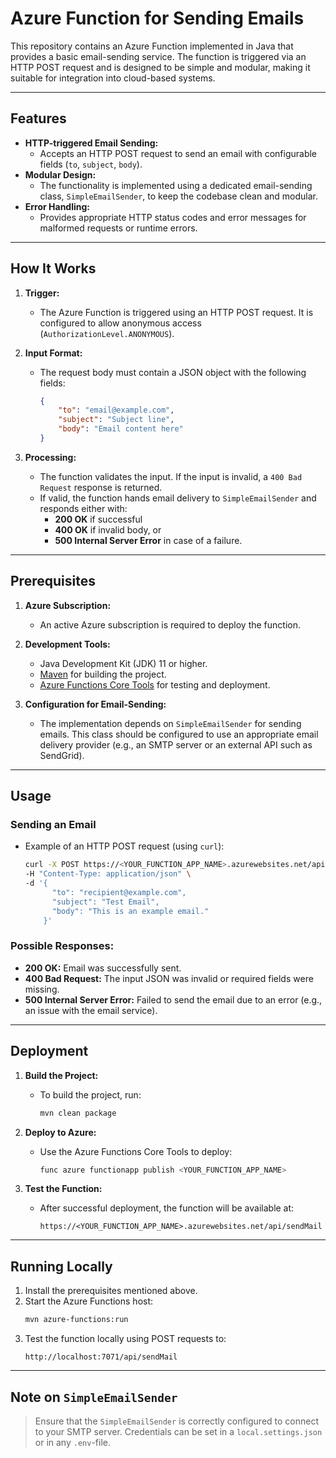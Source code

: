 # Azure Function for Sending Emails

This repository contains an Azure Function implemented in Java that provides a basic email-sending service. The function is triggered via an HTTP POST request and is designed to be simple and modular, making it suitable for integration into cloud-based systems.

---

## Features

- **HTTP-triggered Email Sending:**
    - Accepts an HTTP POST request to send an email with configurable fields (`to`, `subject`, `body`).
- **Modular Design:**
    - The functionality is implemented using a dedicated email-sending class, `SimpleEmailSender`, to keep the codebase clean and modular.
- **Error Handling:**
    - Provides appropriate HTTP status codes and error messages for malformed requests or runtime errors.

---

## How It Works

1. **Trigger:**
    - The Azure Function is triggered using an HTTP POST request. It is configured to allow anonymous access (`AuthorizationLevel.ANONYMOUS`).

2. **Input Format:**
    - The request body must contain a JSON object with the following fields:
      ```json
      {
          "to": "email@example.com",
          "subject": "Subject line",
          "body": "Email content here"
      }
      ```

3. **Processing:**
    - The function validates the input. If the input is invalid, a `400 Bad Request` response is returned.
    - If valid, the function hands email delivery to `SimpleEmailSender` and responds either with:
        - **200 OK** if successful
        - **400 OK** if invalid body, or
        - **500 Internal Server Error** in case of a failure.

---

## Prerequisites

1. **Azure Subscription:**
    - An active Azure subscription is required to deploy the function.

2. **Development Tools:**
    - Java Development Kit (JDK) 11 or higher.
    - [Maven](https://maven.apache.org/) for building the project.
    - [Azure Functions Core Tools](https://learn.microsoft.com/en-us/azure/azure-functions/functions-run-local) for testing and deployment.

3. **Configuration for Email-Sending:**
    - The implementation depends on `SimpleEmailSender` for sending emails. This class should be configured to use an appropriate email delivery provider (e.g., an SMTP server or an external API such as SendGrid).

---

## Usage

### Sending an Email

- Example of an HTTP POST request (using `curl`):
  ```bash
  curl -X POST https://<YOUR_FUNCTION_APP_NAME>.azurewebsites.net/api/sendMail \
  -H "Content-Type: application/json" \
  -d '{
        "to": "recipient@example.com",
        "subject": "Test Email",
        "body": "This is an example email."
      }'
  ```

### Possible Responses:
- **200 OK:** Email was successfully sent.
- **400 Bad Request:** The input JSON was invalid or required fields were missing.
- **500 Internal Server Error:** Failed to send the email due to an error (e.g., an issue with the email service).

---

## Deployment

1. **Build the Project:**
    - To build the project, run:
      ```bash
      mvn clean package
      ```

2. **Deploy to Azure:**
    - Use the Azure Functions Core Tools to deploy:
      ```bash
      func azure functionapp publish <YOUR_FUNCTION_APP_NAME>
      ```

3. **Test the Function:**
    - After successful deployment, the function will be available at:
      ```
      https://<YOUR_FUNCTION_APP_NAME>.azurewebsites.net/api/sendMail
      ```

---

## Running Locally

1. Install the prerequisites mentioned above.
2. Start the Azure Functions host:
   ```bash
   mvn azure-functions:run
   ```
3. Test the function locally using POST requests to:
   ```
   http://localhost:7071/api/sendMail
   ```

---

## Note on `SimpleEmailSender`

> Ensure that the `SimpleEmailSender` is correctly configured to connect to your SMTP server. Credentials can be set in a `local.settings.json` or in any `.env`-file.